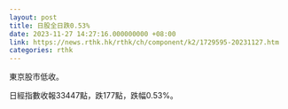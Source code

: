 ```yaml
---
layout: post
title: 日股全日跌0.53%
date: 2023-11-27 14:27:16.000000000 +08:00
link: https://news.rthk.hk/rthk/ch/component/k2/1729595-20231127.htm
categories: rthk
---
```


東京股市低收。

日經指數收報33447點，跌177點，跌幅0.53%。
